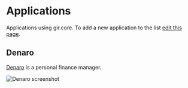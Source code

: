# Applications

Applications using gir.core. To add a new application to the list [edit this page](https://github.com/gircore/gir.core/edit/main/docs/docs/apps.md).

## Denaro
[Denaro](https://github.com/nlogozzo/NickvisionMoney) is a personal finance manager.

![Denaro screenshot](https://raw.githubusercontent.com/nlogozzo/NickvisionMoney/main/NickvisionMoney.GNOME/Screenshots/OpenAccount.png)
